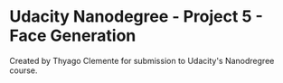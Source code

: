 # Udacity Nanodegree - Project 5 - Face Generation
Created by Thyago Clemente for submission to Udacity's Nanodregree course.
